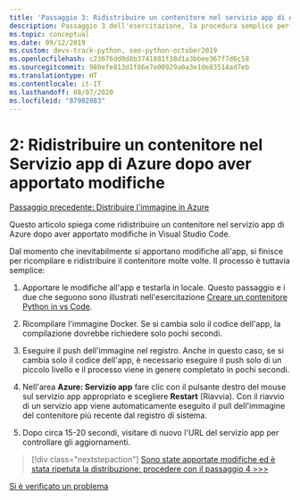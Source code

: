 ```yaml
---
title: 'Passaggio 3: Ridistribuire un contenitore nel servizio app di Azure dopo aver apportato modifiche in Visual Studio Code'
description: Passaggio 3 dell'esercitazione, la procedura semplice per ricompilare e ridistribuire un'immagine del contenitore.
ms.topic: conceptual
ms.date: 09/12/2019
ms.custom: devx-track-python, seo-python-october2019
ms.openlocfilehash: c23676dd0d8b3741881f38d1a3bbee367f7d6c58
ms.sourcegitcommit: 980efe813d1f86e7e00929a0a3e1de83514ad7eb
ms.translationtype: HT
ms.contentlocale: it-IT
ms.lasthandoff: 08/07/2020
ms.locfileid: "87982883"
---
```

# <a name="2-redeploy-a-container-to-azure-app-service-after-making-changes"></a>2: Ridistribuire un contenitore nel Servizio app di Azure dopo aver apportato modifiche

[Passaggio precedente: Distribuire l'immagine in Azure](tutorial-deploy-containers-02.md)

Questo articolo spiega come ridistribuire un contenitore nel servizio app di Azure dopo aver apportato modifiche in Visual Studio Code.

Dal momento che inevitabilmente si apportano modifiche all'app, si finisce per ricompilare e ridistribuire il contenitore molte volte. Il processo è tuttavia semplice:

1. Apportare le modifiche all'app e testarla in locale. Questo passaggio e i due che seguono sono illustrati nell'esercitazione [Creare un contenitore Python in vs Code](https://code.visualstudio.com/docs/python/tutorial-create-containers).

1. Ricompilare l'immagine Docker. Se si cambia solo il codice dell'app, la compilazione dovrebbe richiedere solo pochi secondi.

1. Eseguire il push dell'immagine nel registro. Anche in questo caso, se si cambia solo il codice dell'app, è necessario eseguire il push solo di un piccolo livello e il processo viene in genere completato in pochi secondi.

1. Nell'area **Azure: Servizio app** fare clic con il pulsante destro del mouse sul servizio app appropriato e scegliere **Restart** (Riavvia). Con il riavvio di un servizio app viene automaticamente eseguito il pull dell'immagine del contenitore più recente dal registro di sistema.

1. Dopo circa 15-20 secondi, visitare di nuovo l'URL del servizio app per controllare gli aggiornamenti.

> [!div class="nextstepaction"]
> [Sono state apportate modifiche ed è stata ripetuta la distribuzione: procedere con il passaggio 4 >>>](tutorial-deploy-containers-04.md)

[Si è verificato un problema](https://www.research.net/r/PWZWZ52?tutorial=vscode-appservice-containers&step=03-make-changes-redeploy)
